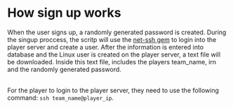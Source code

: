 # How sign up works
When the user signs up, a randomly generated password is created. During the singup proccess, the scritp will use the <a href="https://github.com/net-ssh/net-ssh">net-ssh gem</a> to login into the player server and create a user. After the information is entered into database and the Linux user is created on the player server, a text file will be downloaded. Inside this text file, includes the players team_name, irn and the randomly generated password.<br><br>

For the player to login to the player server, they need to use the following command: ```ssh team_name@player_ip```. 

